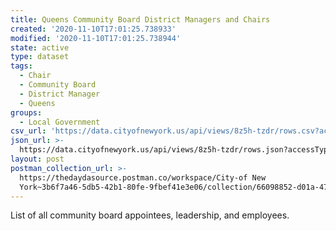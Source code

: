 ```yaml
---
title: Queens Community Board District Managers and Chairs
created: '2020-11-10T17:01:25.738933'
modified: '2020-11-10T17:01:25.738944'
state: active
type: dataset
tags:
  - Chair
  - Community Board
  - District Manager
  - Queens
groups:
  - Local Government
csv_url: 'https://data.cityofnewyork.us/api/views/8z5h-tzdr/rows.csv?accessType=DOWNLOAD'
json_url: >-
  https://data.cityofnewyork.us/api/views/8z5h-tzdr/rows.json?accessType=DOWNLOAD
layout: post
postman_collection_url: >-
  https://thedaydasource.postman.co/workspace/City-of New
  York~3b6f7a46-5db5-42b1-80fe-9fbef41e3e06/collection/66098852-d01a-479b-9e12-7738935300c5
---
```

List of all community board appointees, leadership, and employees.
